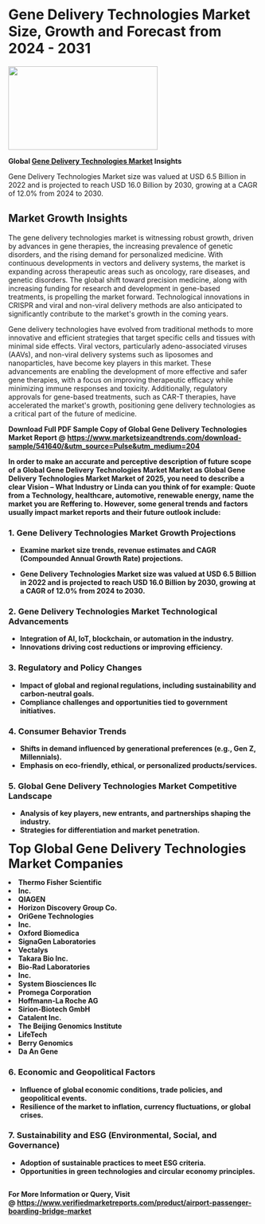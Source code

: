 <H1>Gene Delivery Technologies Market Size, Growth and Forecast from 2024 - 2031</H1><img class="aligncenter size-medium wp-image-584254" src="https://thirdeyenews.in/wp-content/uploads/2024/09/Global-Market-Research-300x168.jpeg" alt="" width="300" height="168" /><p><strong>Global&nbsp;<a href="https://www.marketsizeandtrends.com/download-sample/541640/&amp;utm_source=Pulse&amp;utm_medium=204">Gene Delivery Technologies Market</a> Insights</strong></p><p>Gene Delivery Technologies Market size was valued at USD 6.5 Billion in 2022 and is projected to reach USD 16.0 Billion by 2030, growing at a CAGR of 12.0% from 2024 to 2030.</p><p><h2>Market Growth Insights</h2> <p>The gene delivery technologies market is witnessing robust growth, driven by advances in gene therapies, the increasing prevalence of genetic disorders, and the rising demand for personalized medicine. With continuous developments in vectors and delivery systems, the market is expanding across therapeutic areas such as oncology, rare diseases, and genetic disorders. The global shift toward precision medicine, along with increasing funding for research and development in gene-based treatments, is propelling the market forward. Technological innovations in CRISPR and viral and non-viral delivery methods are also anticipated to significantly contribute to the market's growth in the coming years.</p> <p><strong></strong></p> <p>Gene delivery technologies have evolved from traditional methods to more innovative and efficient strategies that target specific cells and tissues with minimal side effects. Viral vectors, particularly adeno-associated viruses (AAVs), and non-viral delivery systems such as liposomes and nanoparticles, have become key players in this market. These advancements are enabling the development of more effective and safer gene therapies, with a focus on improving therapeutic efficacy while minimizing immune responses and toxicity. Additionally, regulatory approvals for gene-based treatments, such as CAR-T therapies, have accelerated the market's growth, positioning gene delivery technologies as a critical part of the future of medicine.</p> <p><strong></p><p><span class=""><strong>Download Full PDF Sample Copy of Global Gene Delivery Technologies Market Report</strong> @ <a href="https://www.marketsizeandtrends.com/download-sample/541640/&amp;utm_source=Pulse&amp;utm_medium=204" target="_blank">https://www.marketsizeandtrends.com/download-sample/541640/&amp;utm_source=Pulse&amp;utm_medium=204</a></span></p><p>In order to make an accurate and perceptive description of future scope of a Global&nbsp;Gene Delivery Technologies Market Market as Global&nbsp;Gene Delivery Technologies Market Market of 2025, you need to describe a clear Vision &ndash; What Industry or Linda can you think of for example: Quote from a Technology, healthcare, automotive, renewable energy, name the market you are Reffering to. However, some general trends and factors usually impact market reports and their future outlook include:</p><h3>1.&nbsp;<strong>Gene Delivery Technologies Market Growth Projections</strong></h3><ul><li>Examine market size trends, revenue estimates and CAGR (Compounded Annual Growth Rate) projections.</li><li><p>Gene Delivery Technologies Market size was valued at USD 6.5 Billion in 2022 and is projected to reach USD 16.0 Billion by 2030, growing at a CAGR of 12.0% from 2024 to 2030.</p></li></ul><h3>2.&nbsp;<strong>Gene Delivery Technologies Market Technological Advancements</strong></h3><ul><li>Integration of AI, IoT, blockchain, or automation in the industry.</li><li>Innovations driving cost reductions or improving efficiency.</li></ul><h3>3.&nbsp;<strong>Regulatory and Policy Changes</strong></h3><ul><li>Impact of global and regional regulations, including sustainability and carbon-neutral goals.</li><li>Compliance challenges and opportunities tied to government initiatives.</li></ul><h3>4.&nbsp;<strong>Consumer Behavior Trends</strong></h3><ul><li>Shifts in demand influenced by generational preferences (e.g., Gen Z, Millennials).</li><li>Emphasis on eco-friendly, ethical, or personalized products/services.</li></ul><h3>5.&nbsp;<strong>Global Gene Delivery Technologies Market Competitive Landscape</strong></h3><ul><li>Analysis of key players, new entrants, and partnerships shaping the industry.</li><li>Strategies for differentiation and market penetration.</li></ul><p data-pm-slice="1 1 []"><span style="color: inherit; font-family: inherit; font-size: 25px;">Top Global Gene Delivery Technologies Market Companies</span></p><div class="" data-test-id=""><p><li>Thermo Fisher Scientific</li><li> Inc.</li><li> QIAGEN</li><li> Horizon Discovery Group Co.</li><li> OriGene Technologies</li><li> Inc.</li><li> Oxford Biomedica</li><li> SignaGen Laboratories</li><li> Vectalys</li><li> Takara Bio Inc.</li><li> Bio-Rad Laboratories</li><li> Inc.</li><li> System Biosciences llc</li><li> Promega Corporation</li><li> Hoffmann-La Roche AG</li><li> Sirion-Biotech GmbH</li><li> Catalent Inc.</li><li> The Beijing Genomics Institute</li><li> LifeTech</li><li> Berry Genomics</li><li> Da An Gene</li></p></div><h3>6.&nbsp;<strong>Economic and Geopolitical Factors</strong></h3><ul><li>Influence of global economic conditions, trade policies, and geopolitical events.</li><li>Resilience of the market to inflation, currency fluctuations, or global crises.</li></ul><h3>7.&nbsp;<strong>Sustainability and ESG (Environmental, Social, and Governance)</strong></h3><ul><li>Adoption of sustainable practices to meet ESG criteria.</li><li>Opportunities in green technologies and circular economy principles.</li></ul><h2><strong style="font-size: 14px;">For More Information or Query, Visit @&nbsp;</strong><a style="background-color: #ffffff; font-size: 14px;" href="https://www.marketsizeandtrends.com/report/gene-delivery-technologies-market/" target="_blank">https://www.verifiedmarketreports.com/product/airport-passenger-boarding-bridge-market</a></h2>
